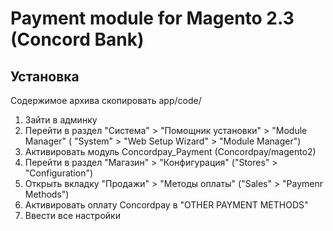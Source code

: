 Payment module for Magento 2.3 (Concord Bank)
=====

Установка
----
Содержимое архива скопировать app/code/

1. Зайти в админку
2. Перейти в раздел "Система" > "Помощник установки" > "Module Manager" ( "System" > "Web Setup Wizard" > "Module Manager")
3. Активировать модуль Concordpay_Payment (Concordpay/magento2)
4. Перейти в раздел "Магазин" > "Конфигурация" ("Stores" > "Configuration") 
5. Открыть вкладку "Продажи" > "Методы оплаты" ("Sales" > "Paymenr Methods")
6. Активировать оплату Concordpay в "OTHER PAYMENT METHODS"
7. Ввести все настройки
